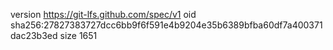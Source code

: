 version https://git-lfs.github.com/spec/v1
oid sha256:27827383727dcc6bb9f6f591e4b9204e35b6389bfba60df7a400371dac23b3ed
size 1651
